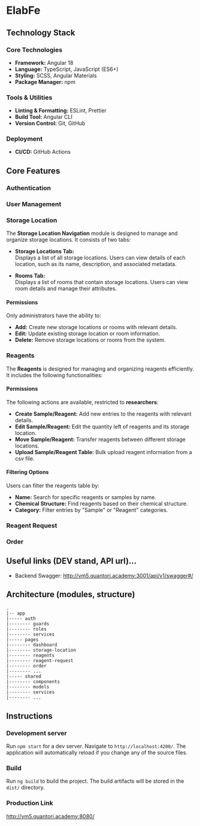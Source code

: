 # ElabFe

## Technology Stack
  ### Core Technologies
   - **Framework:** Angular 18
   - **Language:** TypeScript, JavaScript (ES6+)
   - **Styling:** SCSS, Angular Materials
   - **Package Manager:** npm 
  ### Tools & Utilities
   - **Linting & Formatting:** ESLint, Prettier
   - **Build Tool:** Angular CLI
   - **Version Control:** Git, GitHub
  ### Deployment 
   - **CI/CD:** GitHub Actions


## Core Features
  ### Authentication
   <!-- TODO: -->
  ### User Management
  <!--  -->
  ### Storage Location
  The **Storage Location Navigation** module is designed to manage and organize storage locations. It consists of two tabs:
  - **Storage Locations Tab:**  
    Displays a list of all storage locations. Users can view details of each location, such as its name, description, and associated metadata.

  - **Rooms Tab:**  
    Displays a list of rooms that contain storage locations. Users can view room details and manage their attributes.

  #### **Permissions**
  Only administrators have the ability to:
  - **Add:** Create new storage locations or rooms with relevant details.
  - **Edit:** Update existing storage location or room information.
  - **Delete:** Remove storage locations or rooms from the system.

  ### Reagents
  The **Reagents** is designed for managing and organizing reagents efficiently. It includes the following functionalities:
  
  #### **Permissions**
  The following actions are available, restricted to **researchers**:
  - **Create Sample/Reagent:** Add new entries to the reagents with relevant details.
  - **Edit Sample/Reagent:** Edit the quantity left of reagents and its storage location.
  - **Move Sample/Reagent:** Transfer reagents between different storage locations.
  - **Upload Sample/Reagent Table:** Bulk upload reagent information from a csv file.

  #### **Filtering Options**
  Users can filter the reagents table by:
  - **Name:** Search for specific reagents or samples by name.
  - **Chemical Structure:** Find reagents based on their chemical structure.
  - **Category:** Filter entries by "Sample" or "Reagent" categories.


  ### Reagent Request
  <!--  -->
  ### Order


## Useful links (DEV stand, API url)...
 - Backend Swagger: http://vm5.quantori.academy:3001/api/v1/swagger#/


## Architecture (modules, structure)
```
.
|-- app 
|----- auth
|-------- guards
|-------- roles
|-------- services
|----- pages
|-------- dashboard
|-------- storage-location
|-------- reagents
|-------- reagent-request
|-------- order
|-------- ...
|----- shared
|-------- components
|-------- models
|-------- services
|-------- ...
```
## Instructions
### Development server
Run `npm start` for a dev server. Navigate to `http://localhost:4200/`. The application will automatically reload if you change any of the source files.

### Build
Run `ng build` to build the project. The build artifacts will be stored in the `dist/` directory.

### Production Link
http://vm5.quantori.academy:8080/



